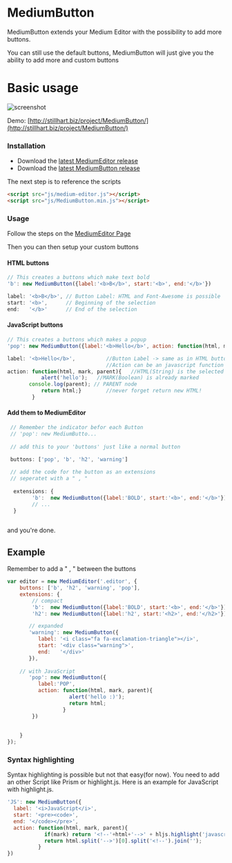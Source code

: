 # MediumButton
MediumButton extends your Medium Editor with the possibility to add more buttons.

You can still use the default buttons, MediumButton will just give you the ability to add more and custom buttons

# Basic usage

![screenshot](https://raw.githubusercontent.com/arcs-/MediumButton/master/demo/screenshot.png)

Demo: [http://stillhart.biz/project/MediumButton/](http://stillhart.biz/project/MediumButton/)

### Installation

* Download the [latest MediumEditor release](https://github.com/daviferreira/medium-editor/releases) 
* Download the [latest MediumButton release](https://github.com/arcs-/MediumButton/releases) 


The next step is to reference the scripts

```html
<script src="js/medium-editor.js"></script>
<script src="js/MediumButton.min.js"></script>
```

### Usage

Follow the steps on the [MediumEditor Page](https://github.com/daviferreira/medium-editor)


Then you can then setup your custom buttons

#### HTML buttons
```javascript
// This creates a buttons which make text bold
'b': new MediumButton({label:'<b>B</b>', start:'<b>', end:'</b>'})

label: '<b>B</b>', // Button Label: HTML and Font-Awesome is possible  
start: '<b>',      // Beginning of the selection 
end:   '</b>'      // End of the selection 

```

#### JavaScript buttons
```javascript
// This creates a buttons which makes a popup
'pop': new MediumButton({label:'<b>Hello</b>', action: function(html, mark){alert('hello'); return html;}})

label: '<b>Hello</b>',          //Button Label -> same as in HTML button 
                                //Action can be an javascript function
action: function(html, mark, parent){   //HTML(String) is the selected Text
           alert('hello');   //MARK(Boolean) is already marked
	   console.log(parent); // PARENT node 
           return html;}        //never forget return new HTML!
        }						  

```

#### Add them to MediumEditor
```javascript
 // Remember the indicator befor each Button
 // 'pop': new MediumButto...
 
 // add this to your 'buttons' just like a normal button

 buttons: ['pop', 'b', 'h2', 'warning']
 
 // add the code for the button as an extensions
 // seperatet with a " , "
 
  extensions: {
        'b':  new MediumButton({label:'BOLD', start:'<b>', end:'</b>'}),
        // ...
  }     
 
```

and you're done.

## Example

Remember to add a " , " between the buttons

```javascript
var editor = new MediumEditor('.editor', {
    buttons: ['b', 'h2', 'warning', 'pop'],
    extensions: {
        // compact
        'b':  new MediumButton({label:'BOLD', start:'<b>', end:'</b>'}),
        'h2': new MediumButton({label:'h2', start:'<h2>', end:'</h2>'}),

       // expanded
       'warning': new MediumButton({
          label: '<i class="fa fa-exclamation-triangle"></i>',
          start: '<div class="warning">',
          end:   '</div>'
       }),
	   
	// with JavaScript
       'pop': new MediumButton({
          label:'POP', 
          action: function(html, mark, parent){
                    alert('hello :)'); 
                    return html; 
                  }
        })
        
        
    }
});

```


### Syntax highlighting

Syntax highlighting is possible but not that easy(for now). You need to add an other Script like Prism or highlight.js. Here is an example for JavaScript with highlight.js.

```javascript
'JS': new MediumButton({
  label: '<i>JavaScript</i>',
  start: '<pre><code>',
  end: '</code></pre>',
  action: function(html, mark, parent){
            if(mark) return '<!--'+html+'-->' + hljs.highlight('javascript', html.substring(3, html.length - 4).replace(/<\/p><p>/g, "\n").replace(/</g, "<").replace(/>/g, ">")).value;
            return html.split('-->')[0].split('<!--').join('');
          }
})
```
